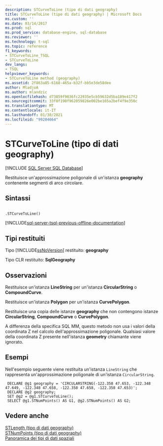 ```yaml
---
description: STCurveToLine (tipo di dati geography)
title: STCurveToLine (tipo di dati geography) | Microsoft Docs
ms.custom: ''
ms.date: 03/14/2017
ms.prod: sql
ms.prod_service: database-engine, sql-database
ms.reviewer: ''
ms.technology: t-sql
ms.topic: reference
f1_keywords:
- STCurveToLine_TSQL
- STCurveToLine
dev_langs:
- TSQL
helpviewer_keywords:
- STCurveToLine method (geography)
ms.assetid: 2f863a85-6168-465a-b32f-bb5e3de58dee
author: MladjoA
ms.author: mlandzic
ms.openlocfilehash: d73859f9036fc22935e5cb59632d5ba189e417f2
ms.sourcegitcommit: 33f0f190f962059826e002be165a2bef4f9e350c
ms.translationtype: MT
ms.contentlocale: it-IT
ms.lasthandoff: 01/30/2021
ms.locfileid: "99204664"
---
```

# <a name="stcurvetoline-geography-data-type"></a>STCurveToLine (tipo di dati geography)
[!INCLUDE [SQL Server SQL Database](../../includes/applies-to-version/sql-asdb.md)]

  Restituisce un'approssimazione poligonale di un'istanza **geography** contenente segmenti di arco circolare.  
  
## <a name="syntax"></a>Sintassi  
  
```  
  
.STCurveToLine()  
```  
  
[!INCLUDE[sql-server-tsql-previous-offline-documentation](../../includes/sql-server-tsql-previous-offline-documentation.md)]

## <a name="return-types"></a>Tipi restituiti
 Tipo [!INCLUDE[ssNoVersion](../../includes/ssnoversion-md.md)] restituito: **geography**  
  
 Tipo CLR restituito: **SqlGeography**  
  
## <a name="remarks"></a>Osservazioni  
 Restituisce un'istanza **LineString** per un'istanza **CircularString** o **CompoundCurve**.  
  
 Restituisce un'istanza **Polygon** per un'istanza **CurvePolygon**.  
  
 Restituisce una copia delle istanze **geography** che non contengono istanze **CircularString**, **CompoundCurve** o **CurvePolygon**.  
  
 A differenza della specifica SQL MM, questo metodo non usa i valori della coordinata Z nel calcolo dell'approssimazione poligonale. Qualsiasi valore della coordinata Z presente nell'istanza **geometry** chiamante viene ignorato.  
  
## <a name="examples"></a>Esempi  
 Nell'esempio seguente viene restituita un'istanza `LineString` che rappresenta un'approssimazione poligonale di un'istanza `CircularString`.  
  
```
 DECLARE @g1 geography = 'CIRCULARSTRING(-122.358 47.653, -122.348 47.649, -122.348 47.658, -122.358 47.658, -122.358 47.653)';  
 DECLARE @g2 geography;  
 SET @g2 = @g1.STCurveToLine();  
 SELECT @g1.STNumPoints() AS G1, @g2.STNumPoints() AS G2;
 ```  
  
## <a name="see-also"></a>Vedere anche  
 [STLength &#40;tipo di dati geography&#41;](../../t-sql/spatial-geography/stlength-geography-data-type.md)   
 [STNumPoints &#40;tipo di dati geography&#41;](../../t-sql/spatial-geography/stnumpoints-geography-data-type.md)   
 [Panoramica dei tipi di dati spaziali](../../relational-databases/spatial/spatial-data-types-overview.md)  
  
  
